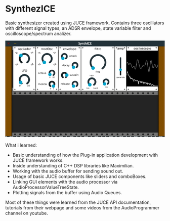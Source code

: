 # SynthezICE
Basic synthesizer created using JUCE framework. Contains three oscillators with different signal types, an ADSR envelope, state variable filter and oscilloscope/spectrum analizer.

<img src="synthImage.png">

What i learned:

- Basic understanding of how the Plug-in application development with JUCE framework works.
- Inside understanding of C++ DSP libraries like Maximilian.
- Working with the audio buffer for sending sound out.
- Usage of basic JUCE components like sliders and comboBoxes.
- Linking GUI elements with the audio processor via AudioProcessorValueTreeState.
- Plotting signals from the buffer using Audio Queues.

Most of these things were learned from the JUCE API documentation, tutorials from their webpage and some videos from the AudioProgrammer channel on youtube.
